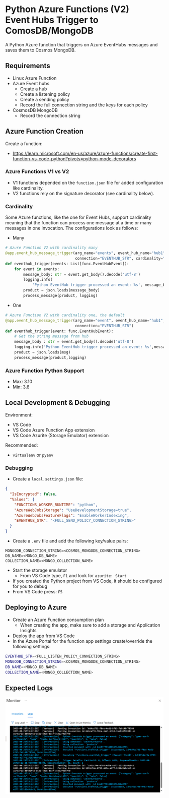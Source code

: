 # Python Azure Functions (V2)<br>Event Hubs Trigger to ComosDB/MongoDB

A Python Azure function that triggers on Azure EventHubs messages and saves them to Cosmos MongoDB.

## Requirements

- Linux Azure Function
- Azure Event hubs
  - Create a hub
  - Create a listening policy
  - Create a sending policy
  - Record the full connection string and the keys for each policy
- CosmosDB MongoDB
  - Record the connection string

## Azure Function Creation

Create a function:

- <https://learn.microsoft.com/en-us/azure/azure-functions/create-first-function-vs-code-python?pivots=python-mode-decorators>

### Azure Functions V1 vs V2

- V1 functions depended on the `function.json` file for added configuration like cardinality.
- V2 functions rely on the signature decorator (see cardinality below).

### Cardinality

Some Azure functions, like the one for Event Hubs, support cardinality meaning that the function can process one message at a time or many messages in one invocation. The configurations look as follows:

- Many

```Python
# Azure Function V2 with cardinality many
@app.event_hub_message_trigger(arg_name="events", event_hub_name="hub1",
                               connection="EVENTHUB_STR", cardinality="many")
def eventhub_trigger(events: List[func.EventHubEvent]):
    for event in events:
        message_body: str = event.get_body().decode('utf-8')
        logging.info(
            'Python EventHub trigger processed an event: %s', message_body)
        product = json.loads(message_body)
        process_message(product, logging)
```

- One

```Python
# Azure Function V2 with cardinality one, the default
@app.event_hub_message_trigger(arg_name="event", event_hub_name="hub1",
                               connection="EVENTHUB_STR") 
def eventhub_trigger(event: func.EventHubEvent):
    # Get the string message from hub
    message_body : str = event.get_body().decode('utf-8')
    logging.info('Python EventHub trigger processed an event: %s',message_body)
    product = json.loads(msg)
    process_message(product,logging)
```

### Azure Function Python Support

- Max: 3.10
- Min: 3.6

## Local Development & Debugging

Environment:

- VS Code
- VS Code Azure Function App extension
- VS Code Azurite (Storage Emulator) extension

Recommended:

- `virtualenv` or `pyenv`

### Debugging

- Create a `local.settings.json` file:

```json
{
  "IsEncrypted": false,
  "Values": {
    "FUNCTIONS_WORKER_RUNTIME": "python",
    "AzureWebJobsStorage": "UseDevelopmentStorage=true",
    "AzureWebJobsFeatureFlags": "EnableWorkerIndexing",
    "EVENTHUB_STR": "<FULL_SEND_POLICY_CONNECTION_STRING>"
  }
}
```

- Create a `.env` file and add the following key/value pairs:

```
MONGODB_CONNECTION_STRING=<COSMOS_MONGODB_CONNECTION_STRING>
DB_NAME=<MONGO_DB_NAME>
COLLECTION_NAME=<MONGO_COLLECTION_NAME>
```

- Start the storage emulator
  -  From VS Code type, `F1` and look for `azurite: Start`
- If you created the Python project from VS Code, it should be configured for you to debug
- From VS Code press: `F5`

## Deploying to Azure

- Create an Azure Function consumption plan
  - When creating the app, make sure to add a storage and Application Insights
- Deploy the app from VS Code
- In the Azure Portal for the function app settings create/override the following settings:

```bash
EVENTHUB_STR=<FULL_LISTEN_POLICY_CONNECTION_STRING>
MONGODB_CONNECTION_STRING=<COSMOS_MONGODB_CONNECTION_STRING>
DB_NAME=<MONGO_DB_NAME>
COLLECTION_NAME=<MONGO_COLLECTION_NAME>
```

## Expected Logs

![A view of the logs in the Azure Portal](images/logs.png)
